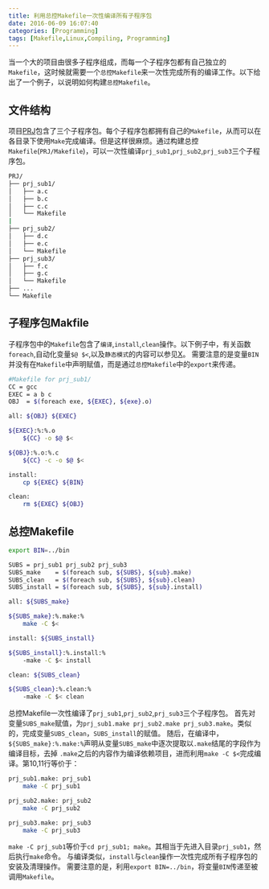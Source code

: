 ```yaml
---
title: 利用总控Makefile一次性编译所有子程序包
date: 2016-06-09 16:07:40
categories: [Programming]
tags: [Makefile,Linux,Compiling, Programming]
---
```


当一个大的项目由很多子程序组成，而每一个子程序包都有自己独立的`Makefile`，这时候就需要一个`总控Makefile`来一次性完成所有的编译工作。以下给出了一个例子，以说明如何构建`总控Makefile`。
<!-- more -->
## 文件结构
项目[PRJ](/exam/PRJ.tgz)包含了三个子程序包。每个子程序包都拥有自己的`Makefile`，从而可以在各目录下使用`Make`完成编译。但是这样很麻烦。通过构建总控`Makefile`(`PRJ/Makefile`)，可以一次性编译`prj_sub1`,`prj_sub2`,`prj_sub3`三个子程序包。
``` bash
PRJ/
├── prj_sub1/
│   ├── a.c
│   ├── b.c
│   ├── c.c
│   └── Makefile
|
├── prj_sub2/
│   ├── d.c
│   ├── e.c
│   └── Makefile
├── prj_sub3/
│   ├── f.c
│   ├── g.c
│   └── Makefile
├── ...
└── Makefile
```

## 子程序包Makfile
子程序包中的`Makefile`包含了`编译`,`install`,`clean`操作。以下例子中，有关函数`foreach`,自动化变量`$@ $<`,以及`静态模式`的内容可以参见[X](X)。
需要注意的是变量`BIN`并没有在`Makefile`中声明赋值，而是通过`总控Makefile`中的`export`来传递。
``` bash
#Makefile for prj_sub1/
CC = gcc
EXEC = a b c
OBJ  = $(foreach exe, ${EXEC}, ${exe}.o)

all: ${OBJ} ${EXEC}

${EXEC}:%:%.o
	${CC} -o $@ $<

${OBJ}:%.o:%.c
	${CC} -c -o $@ $<

install:
	cp ${EXEC} ${BIN}

clean:
	rm ${EXEC} ${OBJ}
```

## 总控Makefile

``` bash
export BIN=../bin

SUBS = prj_sub1 prj_sub2 prj_sub3
SUBS_make    = $(foreach sub, ${SUBS}, ${sub}.make)
SUBS_clean   = $(foreach sub, ${SUBS}, ${sub}.clean)
SUBS_install = $(foreach sub, ${SUBS}, ${sub}.install)

all: ${SUBS_make}

${SUBS_make}:%.make:%
	make -C $<

install: ${SUBS_install}

${SUBS_install}:%.install:%
	-make -C $< install

clean: ${SUBS_clean}

${SUBS_clean}:%.clean:%
	-make -C $< clean
```
总控Makefile一次性编译了`prj_sub1`,`prj_sub2`,`prj_sub3`三个子程序包。
首先对变量`SUBS_make`赋值，为`prj_sub1.make prj_sub2.make prj_sub3.make`。类似的，完成变量`SUBS_clean`，`SUBS_install`的赋值。
随后，在编译中，`${SUBS_make}:%.make:%`声明从变量`SUBS_make`中逐次提取以`.make`结尾的字段作为编译目标，去掉
`.make`之后的内容作为编译依赖项目，进而利用`make -C $<`完成编译。第10,11行等价于：

``` bash
prj_sub1.make: prj_sub1
	make -C prj_sub1

prj_sub2.make: prj_sub2
	make -C prj_sub2

prj_sub3.make: prj_sub3
	make -C prj_sub3

```
`make -C prj_sub1`等价于`cd prj_sub1; make`。其相当于先进入目录`prj_sub1`，然后执行`make`命令。
与编译类似，`install`与`clean`操作一次性完成所有子程序包的安装及清理操作。
需要注意的是，利用`export BIN=../bin`，将变量`BIN`传递至被调用`Makefile`。
